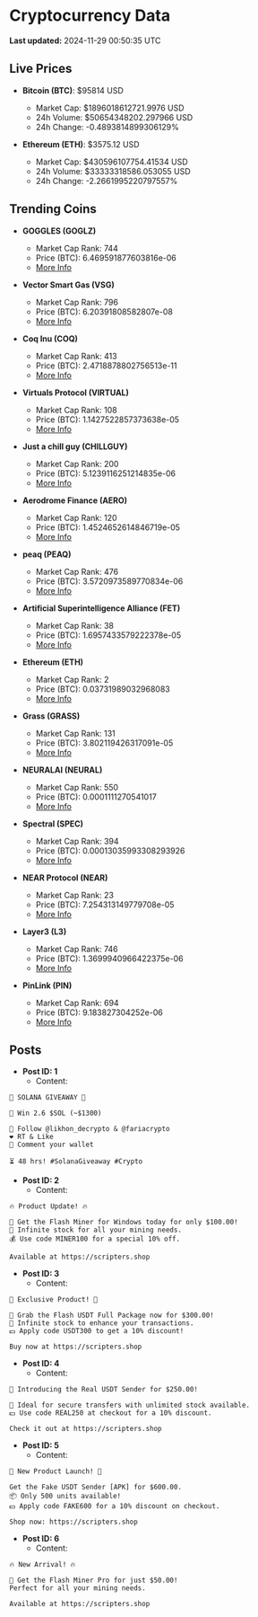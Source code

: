 # Cryptocurrency Data

**Last updated:** 2024-11-29 00:50:35 UTC

## Live Prices
- **Bitcoin (BTC)**: $95814 USD
  - Market Cap: $1896018612721.9976 USD
  - 24h Volume: $50654348202.297966 USD
  - 24h Change: -0.4893814899306129%

- **Ethereum (ETH)**: $3575.12 USD
  - Market Cap: $430596107754.41534 USD
  - 24h Volume: $33333318586.053055 USD
  - 24h Change: -2.2661995220797557%

## Trending Coins
- **GOGGLES (GOGLZ)**
  - Market Cap Rank: 744
  - Price (BTC): 6.469591877603816e-06
  - [More Info](https://www.coingecko.com/en/coins/goggles)

- **Vector Smart Gas (VSG)**
  - Market Cap Rank: 796
  - Price (BTC): 6.20391808582807e-08
  - [More Info](https://www.coingecko.com/en/coins/vector-smart-gas)

- **Coq Inu (COQ)**
  - Market Cap Rank: 413
  - Price (BTC): 2.4718878802756513e-11
  - [More Info](https://www.coingecko.com/en/coins/coq-inu)

- **Virtuals Protocol (VIRTUAL)**
  - Market Cap Rank: 108
  - Price (BTC): 1.1427522857373638e-05
  - [More Info](https://www.coingecko.com/en/coins/virtual-protocol)

- **Just a chill guy (CHILLGUY)**
  - Market Cap Rank: 200
  - Price (BTC): 5.1239116251214835e-06
  - [More Info](https://www.coingecko.com/en/coins/just-a-chill-guy)

- **Aerodrome Finance (AERO)**
  - Market Cap Rank: 120
  - Price (BTC): 1.4524652614846719e-05
  - [More Info](https://www.coingecko.com/en/coins/aerodrome-finance)

- **peaq (PEAQ)**
  - Market Cap Rank: 476
  - Price (BTC): 3.5720973589770834e-06
  - [More Info](https://www.coingecko.com/en/coins/peaq)

- **Artificial Superintelligence Alliance (FET)**
  - Market Cap Rank: 38
  - Price (BTC): 1.6957433579222378e-05
  - [More Info](https://www.coingecko.com/en/coins/artificial-superintelligence-alliance)

- **Ethereum (ETH)**
  - Market Cap Rank: 2
  - Price (BTC): 0.03731989032968083
  - [More Info](https://www.coingecko.com/en/coins/ethereum)

- **Grass (GRASS)**
  - Market Cap Rank: 131
  - Price (BTC): 3.802119426317091e-05
  - [More Info](https://www.coingecko.com/en/coins/grass)

- **NEURALAI (NEURAL)**
  - Market Cap Rank: 550
  - Price (BTC): 0.0001111270541017
  - [More Info](https://www.coingecko.com/en/coins/neuralai)

- **Spectral (SPEC)**
  - Market Cap Rank: 394
  - Price (BTC): 0.00013035993308293926
  - [More Info](https://www.coingecko.com/en/coins/spectral)

- **NEAR Protocol (NEAR)**
  - Market Cap Rank: 23
  - Price (BTC): 7.254313149779708e-05
  - [More Info](https://www.coingecko.com/en/coins/near)

- **Layer3 (L3)**
  - Market Cap Rank: 746
  - Price (BTC): 1.3699940966422375e-06
  - [More Info](https://www.coingecko.com/en/coins/layer3)

- **PinLink (PIN)**
  - Market Cap Rank: 694
  - Price (BTC): 9.183827304252e-06
  - [More Info](https://www.coingecko.com/en/coins/pinlink)

## Posts
- **Post ID: 1**
  - Content:
```
🚀 SOLANA GIVEAWAY 🚀

🎁 Win 2.6 $SOL (~$1300)

🤝 Follow @likhon_decrypto & @fariacrypto
❤️ RT & Like
💬 Comment your wallet

⏳ 48 hrs! #SolanaGiveaway #Crypto
```

- **Post ID: 2**
  - Content:
```
🔥 Product Update! 🔥

🚀 Get the Flash Miner for Windows today for only $100.00!
🔋 Infinite stock for all your mining needs.
💰 Use code MINER100 for a special 10% off.

Available at https://scripters.shop
```

- **Post ID: 3**
  - Content:
```
🎁 Exclusive Product! 🎁

💸 Grab the Flash USDT Full Package now for $300.00!
🎉 Infinite stock to enhance your transactions.
💵 Apply code USDT300 to get a 10% discount!

Buy now at https://scripters.shop
```

- **Post ID: 4**
  - Content:
```
💎 Introducing the Real USDT Sender for $250.00!

💼 Ideal for secure transfers with unlimited stock available.
💵 Use code REAL250 at checkout for a 10% discount.

Check it out at https://scripters.shop
```

- **Post ID: 5**
  - Content:
```
🚀 New Product Launch! 🚀

Get the Fake USDT Sender [APK] for $600.00.
📦 Only 500 units available!
💵 Apply code FAKE600 for a 10% discount on checkout.

Shop now: https://scripters.shop
```

- **Post ID: 6**
  - Content:
```
🔥 New Arrival! 🔥

💸 Get the Flash Miner Pro for just $50.00!
Perfect for all your mining needs.

Available at https://scripters.shop
```

